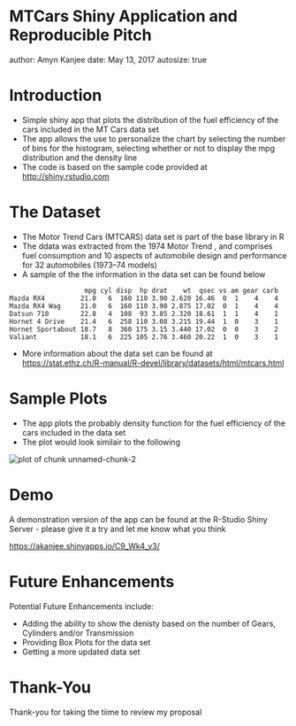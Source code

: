 MTCars Shiny Application and Reproducible Pitch
========================================================
author: Amyn Kanjee
date: May 13, 2017
autosize: true

Introduction
========================================================
- Simple shiny app that plots the distribution of the fuel efficiency of the cars included in the MT Cars data set
- The app allows the use to personalize the chart by selecting the number of bins for the histogram, selecting whether or not to display the mpg distribution and the density line
- The code is based on the sample code provided at http://shiny.rstudio.com

The Dataset
========================================================
- The Motor Trend Cars (MTCARS) data set is part of the base library in R
- The ddata was extracted from the 1974 Motor Trend , and comprises fuel consumption and 10 aspects of automobile design and performance for 32 automobiles (1973–74 models)
- A sample of the the information in the data set can be found below

```
                   mpg cyl disp  hp drat    wt  qsec vs am gear carb
Mazda RX4         21.0   6  160 110 3.90 2.620 16.46  0  1    4    4
Mazda RX4 Wag     21.0   6  160 110 3.90 2.875 17.02  0  1    4    4
Datsun 710        22.8   4  108  93 3.85 2.320 18.61  1  1    4    1
Hornet 4 Drive    21.4   6  258 110 3.08 3.215 19.44  1  0    3    1
Hornet Sportabout 18.7   8  360 175 3.15 3.440 17.02  0  0    3    2
Valiant           18.1   6  225 105 2.76 3.460 20.22  1  0    3    1
```
- More information about the data set can be found at https://stat.ethz.ch/R-manual/R-devel/library/datasets/html/mtcars.html

Sample Plots
========================================================
- The app plots the probably density function for the fuel efficiency of the cars included in the data set
- The plot would look similair to the following

![plot of chunk unnamed-chunk-2](C9_Wk4_PitchDeck_V2-figure/unnamed-chunk-2-1.png)


Demo
========================================================
A demonstration version of the app can be found at the R-Studio Shiny Server - please give it a try and let me know what you think

https://akanjee.shinyapps.io/C9_Wk4_v3/

Future Enhancements
========================================================
Potential Future Enhancements include:
- Adding the ability to show the denisty based on the number of Gears, Cylinders and/or Transmission
- Providing Box Plots for the data set
- Getting a more updated data set 

Thank-You
========================================================
Thank-you for taking the tiime to review my proposal

